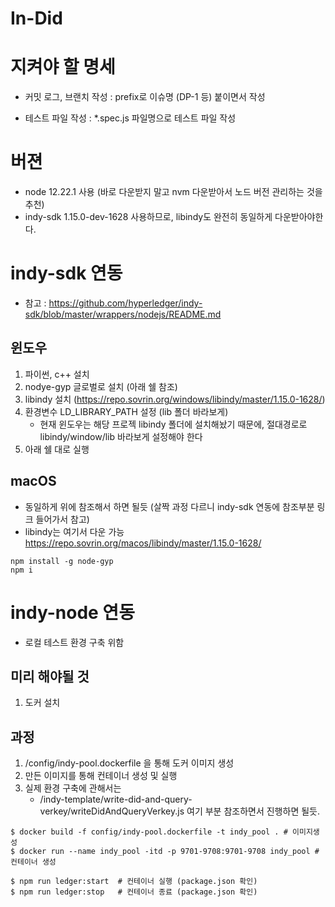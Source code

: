 # In-Did

# 지켜야 할 명세
- 커밋 로그, 브랜치 작성
  : prefix로 이슈명 (DP-1 등) 붙이면서 작성

- 테스트 파일 작성
  : *.spec.js 파일명으로 테스트 파일 작성




# 버젼
- node 12.22.1 사용 (바로 다운받지 말고 nvm 다운받아서 노드 버전 관리하는 것을 추천)
- indy-sdk 1.15.0-dev-1628 사용하므로, libindy도 완전히 동일하게 다운받아야한다.

# indy-sdk 연동
- 참고 : https://github.com/hyperledger/indy-sdk/blob/master/wrappers/nodejs/README.md

## 윈도우
1. 파이썬, c++ 설치
2. nodye-gyp 글로벌로 설치 (아래 쉘 참조)
3. libindy 설치 (https://repo.sovrin.org/windows/libindy/master/1.15.0-1628/)
4. 환경변수 LD_LIBRARY_PATH 설정 (lib 폴더 바라보게)
    - 현재 윈도우는 해당 프로젝 libindy 폴더에 설치해놨기 때문에, 절대경로로 libindy/window/lib 바라보게 설정해야 한다
5. 아래 쉘 대로 실행   

## macOS
- 동일하게 위에 참조해서 하면 될듯 (살짝 과정 다르니 indy-sdk 연동에 참조부분 링크 들어가서 참고)
- libindy는 여기서 다운 가능 https://repo.sovrin.org/macos/libindy/master/1.15.0-1628/


```shell
npm install -g node-gyp
npm i
```


# indy-node 연동 
- 로컬 테스트 환경 구축 위함

## 미리 해야될 것
1. 도커 설치

## 과정
1. /config/indy-pool.dockerfile 을 통해 도커 이미지 생성
2. 만든 이미지를 통해 컨테이너 생성 및 실행
3. 실제 환경 구축에 관해서는 
   - /indy-template/write-did-and-query-verkey/writeDidAndQueryVerkey.js 여기 부분 참조하면서 진행하면 될듯.

```shell
$ docker build -f config/indy-pool.dockerfile -t indy_pool . # 이미지생성
$ docker run --name indy_pool -itd -p 9701-9708:9701-9708 indy_pool # 컨테이너 생성

$ npm run ledger:start  # 컨테이너 실행 (package.json 확인) 
$ npm run ledger:stop   # 컨테이너 종료 (package.json 확인)
```


